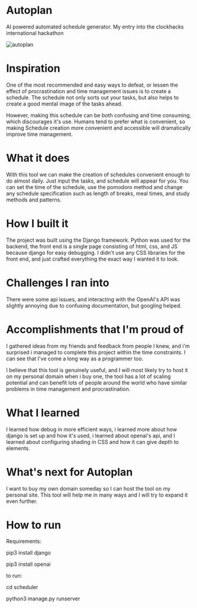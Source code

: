 # Autoplan
AI powered automated schedule generator.
My entry into the clockhacks international hackathon

![autoplan](https://github.com/user-attachments/assets/d5f2f6a5-0364-41fd-a00a-28b48746323e)

# Inspiration
One of the most recommended and easy ways to defeat, or lessen the effect of procrastination and time management issues is to create a schedule. The schedule not only sorts out your tasks, but also helps to create a good mental image of the tasks ahead. 

However, making this schedule can be both confusing and time consuming, which discourages it's use. Humans tend to prefer what is convenient, so making Schedule creation more convenient and accessible will dramatically improve time management.

# What it does

With this tool we can make the creation of schedules convenient enough to do almost daily. Just input the tasks, and schedule will appear for you. You can set the time of the schedule, use the pomodoro method and change any schedule specification such as length of breaks, meal times, and study methods and patterns.

# How I built it
The project was built using the Django framework. Python was used for the backend, the front end is a single page consisting of html, css, and JS because django for easy debugging. I didn't use any CSS libraries for the front end, and just crafted everything the exact way I wanted it to look.

# Challenges I ran into
There were some api issues, and interacting with the OpenAI's API was slightly annoying due to confusing documentation, but googling helped.

# Accomplishments that I'm proud of

I gathered ideas from my friends and feedback from people I knew, and i'm surprised i managed to complete this project within the time constraints. I can see that I've come a long way as a programmer too.

I believe that this tool is genuinely useful, and I will most likely try to host it on my personal domain when i buy one, the tool has a lot of scaling potential and can benefit lots of people around the world who have similar problems in time management and procrastination.

# What I learned
I learned how debug in more efficient ways, i learned more about how django is set up and how it's used, i learned about openai's api, and I learned about configuring shading in CSS and how it can give depth to elements.

# What's next for Autoplan

I want to buy my own domain someday so I can host the tool on my personal site. This tool will help me in many ways and I will try to expand it even further.

# How to run

Requirements:

pip3 install django

pip3 install openai

to run:

cd scheduler

python3 manage.py runserver
